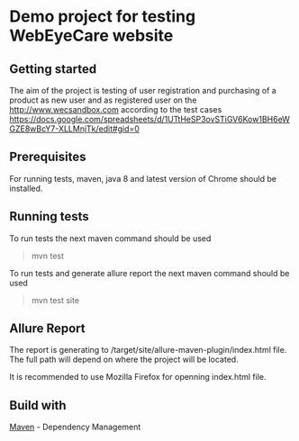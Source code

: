 Demo project for testing WebEyeCare website
==============================
Getting started
------------------------------
The aim of the project is testing of user registration and purchasing of a product as new user 
and as registered user on the http://www.wecsandbox.com according to the test cases
https://docs.google.com/spreadsheets/d/1UTtHeSP3ovSTiGV6Kow1BH6eWGZE8wBcY7-XLLMnjTk/edit#gid=0

Prerequisites
------------------------------
For running tests, maven, java 8 and latest version of Chrome should be installed.

Running tests
------------------------------
To run tests the next maven command should be used 

> mvn test

To run tests and generate allure report the next maven command should be used 

> mvn test site

Allure Report
------------------------------
The report is generating to /target/site/allure-maven-plugin/index.html file. The full path will depend on where 
the project will be located.

It is recommended to use Mozilla Firefox for openning index.html file.

Build with
------------------------------
[Maven](https://maven.apache.org/) - Dependency Management
